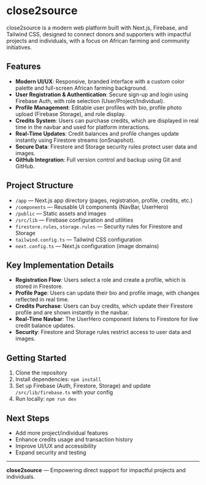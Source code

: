 # close2source

close2source is a modern web platform built with Next.js, Firebase, and Tailwind CSS, designed to connect donors and supporters with impactful projects and individuals, with a focus on African farming and community initiatives.

## Features

- **Modern UI/UX**: Responsive, branded interface with a custom color palette and full-screen African farming background.
- **User Registration & Authentication**: Secure sign-up and login using Firebase Auth, with role selection (User/Project/Individual).
- **Profile Management**: Editable user profiles with bio, profile photo upload (Firebase Storage), and role display.
- **Credits System**: Users can purchase credits, which are displayed in real time in the navbar and used for platform interactions.
- **Real-Time Updates**: Credit balances and profile changes update instantly using Firestore streams (onSnapshot).
- **Secure Data**: Firestore and Storage security rules protect user data and images.
- **GitHub Integration**: Full version control and backup using Git and GitHub.

## Project Structure

- `/app` — Next.js app directory (pages, registration, profile, credits, etc.)
- `/components` — Reusable UI components (NavBar, UserHero)
- `/public` — Static assets and images
- `/src/lib` — Firebase configuration and utilities
- `firestore.rules`, `storage.rules` — Security rules for Firestore and Storage
- `tailwind.config.ts` — Tailwind CSS configuration
- `next.config.ts` — Next.js configuration (image domains)

## Key Implementation Details

- **Registration Flow**: Users select a role and create a profile, which is stored in Firestore.
- **Profile Page**: Users can update their bio and profile image, with changes reflected in real time.
- **Credits Purchase**: Users can buy credits, which update their Firestore profile and are shown instantly in the navbar.
- **Real-Time Navbar**: The UserHero component listens to Firestore for live credit balance updates.
- **Security**: Firestore and Storage rules restrict access to user data and images.

## Getting Started

1. Clone the repository
2. Install dependencies: `npm install`
3. Set up Firebase (Auth, Firestore, Storage) and update `/src/lib/firebase.ts` with your config
4. Run locally: `npm run dev`

## Next Steps

- Add more project/individual features
- Enhance credits usage and transaction history
- Improve UI/UX and accessibility
- Expand security and testing

---

**close2source** — Empowering direct support for impactful projects and individuals.
